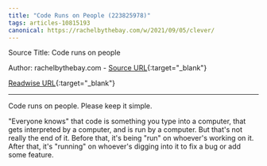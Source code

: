 ```yaml
---
title: "Code Runs on People (223825978)"
tags: articles-10815193
canonical: https://rachelbythebay.com/w/2021/09/05/clever/
---
```


Source Title: Code runs on people

Author: rachelbythebay.com - [Source URL](https://rachelbythebay.com/w/2021/09/05/clever/){:target="_blank"}

[Readwise URL](https://readwise.io/open/223825978){:target="_blank"}

---

Code runs on people. Please keep it simple.

"Everyone knows" that code is something you type into a computer, that gets interpreted by a computer, and is run by a computer. But that's not really the end of it. Before that, it's being "run" on whoever's working on it. After that, it's "running" on whoever's digging into it to fix a bug or add some feature.
